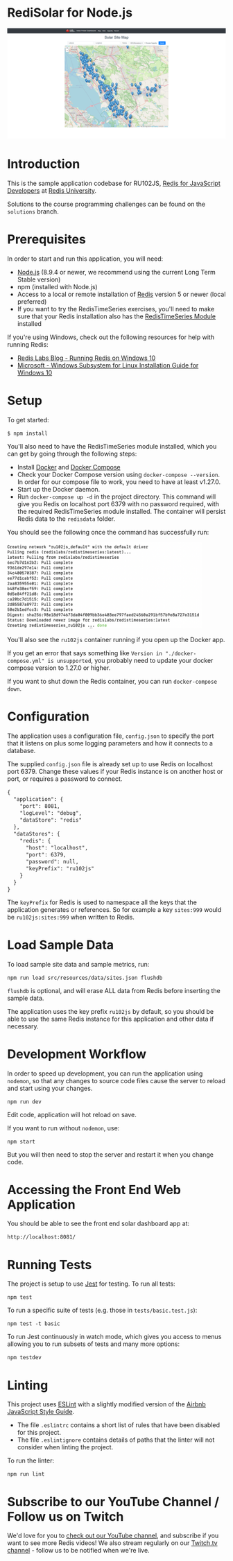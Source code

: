 # RediSolar for Node.js

![Preview of running application - Solar Site Map with markers](preview.png)

# Introduction

This is the sample application codebase for RU102JS, [Redis for JavaScript Developers](https://university.redis.com/courses/ru102js/) at [Redis University](https://university.redis.com).

Solutions to the course programming challenges can be found on the `solutions` branch.

# Prerequisites

In order to start and run this application, you will need:

- [Node.js](https://nodejs.org/en/download/) (8.9.4 or newer, we recommend using the current Long Term Stable version)
- npm (installed with Node.js)
- Access to a local or remote installation of [Redis](https://redis.io/download) version 5 or newer (local preferred)
- If you want to try the RedisTimeSeries exercises, you'll need to make sure that your Redis installation also has the [RedisTimeSeries Module](https://oss.redis.com/redistimeseries/) installed

If you're using Windows, check out the following resources for help with running Redis:

- [Redis Labs Blog - Running Redis on Windows 10](https://redis.com/blog/redis-on-windows-10/)
- [Microsoft - Windows Subsystem for Linux Installation Guide for Windows 10](https://docs.microsoft.com/en-us/windows/wsl/install-win10)

# Setup

To get started:

```
$ npm install
```
You'll also need to have the RedisTimeSeries module installed, which you can get by going through the following steps:
- Install [Docker](https://docs.docker.com/get-docker/) and [Docker Compose](https://docs.docker.com/compose/install/)
- Check your Docker Compose version using ```docker-compose --version```.  In order for our compose file to work, you need to have at least v1.27.0.  
- Start up the Docker daemon.  
- Run ```docker-compose up -d``` in the project directory.  This command will give you Redis on localhost port 6379 with no password required, with the required RedisTimeSeries module installed.  The container will persist Redis data to the ```redisdata``` folder.

You should see the following once the command has successfully run:

<img src=docker-compose.png width="450" height="200">

You'll also see the ```ru102js``` container running if you open up the Docker app.  

If you get an error that says something like ```Version in "./docker-compose.yml" is unsupported```, you probably need to update your docker compose version to 1.27.0 or higher.

If you want to shut down the Redis container, you can run ```docker-compose down```.

# Configuration

The application uses a configuration file, `config.json` to specify the port that it listens
on plus some logging parameters and how it connects to a database.

The supplied `config.json` file is already set up to use Redis on localhost port 6379. Change these values if your Redis instance is on another host or port, or requires a password to connect.

```
{
  "application": {
    "port": 8081,
    "logLevel": "debug",
    "dataStore": "redis"
  },
  "dataStores": {
    "redis": {
      "host": "localhost",
      "port": 6379,
      "password": null,
      "keyPrefix": "ru102js"
    }
  }
}
```

The `keyPrefix` for Redis is used to namespace all the keys that the application generates or
references. So for example a key `sites:999` would be `ru102js:sites:999` when written to Redis.

# Load Sample Data

To load sample site data and sample metrics, run:

```
npm run load src/resources/data/sites.json flushdb
```

`flushdb` is optional, and will erase ALL data from Redis before inserting the sample data.

The application uses the key prefix `ru102js` by default, so you should be able to use the
same Redis instance for this application and other data if necessary.

# Development Workflow

In order to speed up development, you can run the application using `nodemon`, so that any
changes to source code files cause the server to reload and start using your changes.

```
npm run dev
```

Edit code, application will hot reload on save.

If you want to run without `nodemon`, use:

```
npm start
```

But you will then need to stop the server and restart it when you change code.

# Accessing the Front End Web Application

You should be able to see the front end solar dashboard app at:

```
http://localhost:8081/
```

# Running Tests

The project is setup to use [Jest](https://jestjs.io/en/) for testing. To run all tests:

```
npm test
```

To run a specific suite of tests (e.g. those in `tests/basic.test.js`):

```
npm test -t basic
```

To run Jest continuously in watch mode, which gives you access to menus allowing you to run
subsets of tests and many more options:

```
npm testdev
```

# Linting

This project uses [ESLint](https://eslint.org/) with a slightly modified version of the
[Airbnb JavaScript Style Guide](https://github.com/airbnb/javascript).

- The file `.eslintrc` contains a short list of rules that have been disabled for this project.
- The file `.eslintignore` contains details of paths that the linter will not consider when
  linting the project.

To run the linter:

```
npm run lint
```

# Subscribe to our YouTube Channel / Follow us on Twitch

We'd love for you to [check out our YouTube channel](https://youtube.com/redisinc), and subscribe if you want to see more Redis videos!  We also stream regularly on our [Twitch.tv channel](https://www.twitch.tv/redisinc) - follow us to be notified when we're live.
